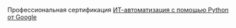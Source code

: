 Профессиональная сертификация <a href="https://www.coursera.org/professional-certificates/google-it-automation" target="_blank">ИТ-автоматизация с помощью Python от Google</a>
